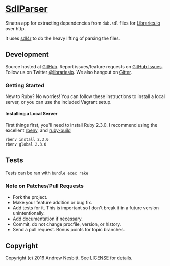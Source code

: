 # [SdlParser](https://libraries.io/github/librariesio/sdl_parser)

Sinatra app for extracting dependencies from `dub.sdl` files for [Libraries.io](https://libraries.io) over http.

It uses [sdl4r](https://libraries.io/rubygems/sdl4r) to do the heavy lifting of parsing the files.

## Development

Source hosted at [GitHub](http://github.com/librariesio/sdl_parser).
Report issues/feature requests on [GitHub Issues](http://github.com/librariesio/sdl_parser/issues). Follow us on Twitter [@librariesio](https://twitter.com/librariesio). We also hangout on [Gitter](https://gitter.im/librariesio/sdl_parser).

### Getting Started

New to Ruby? No worries! You can follow these instructions to install a local server, or you can use the included Vagrant setup.

#### Installing a Local Server

First things first, you'll need to install Ruby 2.3.0. I recommend using the excellent [rbenv](https://github.com/sstephenson/rbenv),
and [ruby-build](https://github.com/sstephenson/ruby-build)

```bash
rbenv install 2.3.0
rbenv global 2.3.0
```

## Tests

Tests can be ran with `bundle exec rake`

### Note on Patches/Pull Requests

 * Fork the project.
 * Make your feature addition or bug fix.
 * Add tests for it. This is important so I don't break it in a
   future version unintentionally.
 * Add documentation if necessary.
 * Commit, do not change procfile, version, or history.
 * Send a pull request. Bonus points for topic branches.

## Copyright

Copyright (c) 2016 Andrew Nesbitt. See [LICENSE](https://github.com/librariesio/sdl_parser/blob/master/LICENSE) for details.

